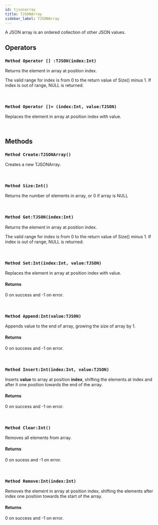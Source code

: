 ```yaml
---
id: tjsonarray
title: TJSONArray
sidebar_label: TJSONArray
---
```


A JSON array is an ordered collection of other JSON values.


## Operators

### `Method Operator [] :TJSON(index:Int)`

Returns the element in array at position index.

The valid range for index is from 0 to the return value of Size() minus 1. If index is out of range, NULL is returned.


<br/>

### `Method Operator []= (index:Int, value:TJSON)`

Replaces the element in array at position index with value.

<br/>

## Methods

### `Method Create:TJSONArray()`

Creates a new TJSONArray.

<br/>

### `Method Size:Int()`

Returns the number of elements in array, or 0 if array is NULL

<br/>

### `Method Get:TJSON(index:Int)`

Returns the element in array at position index.

The valid range for index is from 0 to the return value of Size() minus 1. If index is out of range, NULL is returned.


<br/>

### `Method Set:Int(index:Int, value:TJSON)`

Replaces the element in array at position index with value.

#### Returns
0 on success and -1 on error.


<br/>

### `Method Append:Int(value:TJSON)`

Appends value to the end of array, growing the size of array by 1.

#### Returns
0 on success and -1 on error.


<br/>

### `Method Insert:Int(index:Int, value:TJSON)`

Inserts <b>value</b> to array at position <b>index</b>, shifting the elements at index and after it one position towards the end of the array.

#### Returns
0 on success and -1 on error.


<br/>

### `Method Clear:Int()`

Removes all elements from array.

#### Returns
0 on sucess and -1 on error.


<br/>

### `Method Remove:Int(index:Int)`

Removes the element in array at position index, shifting the elements after index one position towards the start of the array.

#### Returns
0 on success and -1 on error.


<br/>

